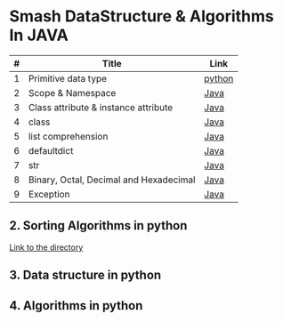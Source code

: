 # Smash DataStructure & Algorithms In JAVA
 
| # | Title | Link | 
| --- | --- | --- | 
| 1 | Primitive data type | [python]() | 
| 2 | Scope & Namespace | [Java]() | 
| 3 | Class attribute & instance attribute | [Java]() |  
| 4 | class | [Java]() | 
| 5 | list comprehension| [Java]() | 
| 6 | defaultdict | [Java]() | 
| 7 | str | [Java]() | 
| 8 | Binary, Octal, Decimal and Hexadecimal | [Java]() | 
| 9 | Exception | [Java]() | 

## 2. Sorting Algorithms in python
[Link to the directory](https://github.com/quincey001/DataStructure-Algorithms/tree/main/DS/src/main/java/algorithms_sorting)


## 3. Data structure in python

## 4. Algorithms in python 


